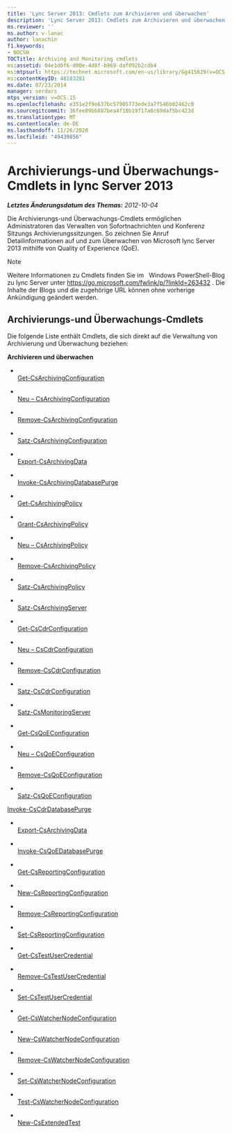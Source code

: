 ```yaml
---
title: 'Lync Server 2013: Cmdlets zum Archivieren und überwachen'
description: 'Lync Server 2013: Cmdlets zum Archivieren und überwachen.'
ms.reviewer: ''
ms.author: v-lanac
author: lanachin
f1.keywords:
- NOCSH
TOCTitle: Archiving and Monitoring cmdlets
ms:assetid: 04e1d0f6-d00e-4d8f-b969-daf092b2cdb4
ms:mtpsurl: https://technet.microsoft.com/en-us/library/Gg415629(v=OCS.15)
ms:contentKeyID: 48183281
ms.date: 07/23/2014
manager: serdars
mtps_version: v=OCS.15
ms.openlocfilehash: e351e2f9e637bc57905773ede3a7f546b02462c0
ms.sourcegitcommit: 36fee89bb887bea4f18b19f17a8c69daf5bc423d
ms.translationtype: MT
ms.contentlocale: de-DE
ms.lasthandoff: 11/26/2020
ms.locfileid: "49439856"
---
```

# <a name="archiving-and-monitoring-cmdlets-in-lync-server-2013"></a>Archivierungs-und Überwachungs-Cmdlets in lync Server 2013

<div data-xmlns="http://www.w3.org/1999/xhtml">

<div class="topic" data-xmlns="http://www.w3.org/1999/xhtml" data-msxsl="urn:schemas-microsoft-com:xslt" data-cs="https://msdn.microsoft.com/">

<div data-asp="https://msdn2.microsoft.com/asp">



</div>

<div id="mainSection">

<div id="mainBody">

<span> </span>

_**Letztes Änderungsdatum des Themas:** 2012-10-04_

Die Archivierungs-und Überwachungs-Cmdlets ermöglichen Administratoren das Verwalten von Sofortnachrichten und Konferenz Sitzungs Archivierungssitzungen. So zeichnen Sie Anruf Detailinformationen auf und zum Überwachen von Microsoft lync Server 2013 mithilfe von Quality of Experience (QoE).


> [!NOTE]
> Weitere Informationen zu Cmdlets finden Sie im &nbsp; Windows PowerShell-Blog zu lync Server unter <A href="https://go.microsoft.com/fwlink/p/?linkid=263432">https://go.microsoft.com/fwlink/p/?linkId=263432</A> . Die Inhalte der Blogs und die zugehörige URL können ohne vorherige Ankündigung geändert werden.



<div>

## <a name="archiving-and-monitoring-cmdlets"></a>Archivierungs-und Überwachungs-Cmdlets

Die folgende Liste enthält Cmdlets, die sich direkt auf die Verwaltung von Archivierung und Überwachung beziehen:

**Archivieren und überwachen**

  - <span></span>  
    [Get-CsArchivingConfiguration](https://technet.microsoft.com/library/Gg399012(v=OCS.15))

  - <span></span>  
    [Neu – CsArchivingConfiguration](https://technet.microsoft.com/library/Gg398471(v=OCS.15))

  - <span></span>  
    [Remove-CsArchivingConfiguration](https://technet.microsoft.com/library/Gg398951(v=OCS.15))

  - <span></span>  
    [Satz-CsArchivingConfiguration](https://technet.microsoft.com/library/Gg413030(v=OCS.15))

<!-- end list -->

  - <span></span>  
    [Export-CsArchivingData](https://technet.microsoft.com/library/Gg398452(v=OCS.15))

<!-- end list -->

  - <span></span>  
    [Invoke-CsArchivingDatabasePurge](https://technet.microsoft.com/library/JJ204627(v=OCS.15))

<!-- end list -->

  - <span></span>  
    [Get-CsArchivingPolicy](https://technet.microsoft.com/library/Gg425731(v=OCS.15))

  - <span></span>  
    [Grant-CsArchivingPolicy](https://technet.microsoft.com/library/Gg398475(v=OCS.15))

  - <span></span>  
    [Neu – CsArchivingPolicy](https://technet.microsoft.com/library/Gg399032(v=OCS.15))

  - <span></span>  
    [Remove-CsArchivingPolicy](https://technet.microsoft.com/library/Gg425924(v=OCS.15))

  - <span></span>  
    [Satz-CsArchivingPolicy](https://technet.microsoft.com/library/Gg398294(v=OCS.15))

<!-- end list -->

  - <span></span>  
    [Satz-CsArchivingServer](https://technet.microsoft.com/library/Gg398923(v=OCS.15))

<!-- end list -->

  - <span></span>  
    [Get-CsCdrConfiguration](https://technet.microsoft.com/library/Gg398298(v=OCS.15))

  - <span></span>  
    [Neu – CsCdrConfiguration](https://technet.microsoft.com/library/Gg399018(v=OCS.15))

  - <span></span>  
    [Remove-CsCdrConfiguration](https://technet.microsoft.com/library/Gg398451(v=OCS.15))

  - <span></span>  
    [Satz-CsCdrConfiguration](https://technet.microsoft.com/library/Gg398774(v=OCS.15))

<!-- end list -->

  - <span></span>  
    [Satz-CsMonitoringServer](https://technet.microsoft.com/library/Gg425776(v=OCS.15))

<!-- end list -->

  - <span></span>  
    [Get-CsQoEConfiguration](https://technet.microsoft.com/library/Gg399004(v=OCS.15))

  - <span></span>  
    [Neu – CsQoEConfiguration](https://technet.microsoft.com/library/Gg398325(v=OCS.15))

  - <span></span>  
    [Remove-CsQoEConfiguration](https://technet.microsoft.com/library/Gg425879(v=OCS.15))

  - <span></span>  
    [Satz-CsQoEConfiguration](https://technet.microsoft.com/library/Gg398245(v=OCS.15))

[Invoke-CsCdrDatabasePurge](https://technet.microsoft.com/library/JJ205113(v=OCS.15))

  - <span></span>  
    [Export-CsArchivingData](https://technet.microsoft.com/library/Gg398452(v=OCS.15))

<!-- end list -->

  - <span></span>  
    [Invoke-CsQoEDatabasePurge](https://technet.microsoft.com/library/JJ205247(v=OCS.15))

<!-- end list -->

  - <span></span>  
    [Get-CsReportingConfiguration](https://technet.microsoft.com/library/JJ205356(v=OCS.15))

  - <span></span>  
    [New-CsReportingConfiguration](https://technet.microsoft.com/library/JJ204787(v=OCS.15))

  - <span></span>  
    [Remove-CsReportingConfiguration](https://technet.microsoft.com/library/JJ204711(v=OCS.15))

  - <span></span>  
    [Set-CsReportingConfiguration](https://technet.microsoft.com/library/JJ205075(v=OCS.15))

<!-- end list -->

  - <span></span>  
    [Get-CsTestUserCredential](https://technet.microsoft.com/library/JJ204759(v=OCS.15))

  - <span></span>  
    [Remove-CsTestUserCredential](https://technet.microsoft.com/library/JJ204870(v=OCS.15))

  - <span></span>  
    [Set-CsTestUserCredential](https://technet.microsoft.com/library/JJ205341(v=OCS.15))

<!-- end list -->

  - <span></span>  
    [Get-CsWatcherNodeConfiguration](https://technet.microsoft.com/library/JJ204739(v=OCS.15))

  - <span></span>  
    [New-CsWatcherNodeConfiguration](https://technet.microsoft.com/library/JJ205254(v=OCS.15))

  - <span></span>  
    [Remove-CsWatcherNodeConfiguration](https://technet.microsoft.com/library/JJ204926(v=OCS.15))

  - <span></span>  
    [Set-CsWatcherNodeConfiguration](https://technet.microsoft.com/library/JJ204620(v=OCS.15))

  - <span></span>  
    [Test-CsWatcherNodeConfiguration](https://technet.microsoft.com/library/JJ204652(v=OCS.15))

<!-- end list -->

  - <span></span>  
    [New-CsExtendedTest](https://technet.microsoft.com/library/JJ205275(v=OCS.15))

</div>

</div>

<span> </span>

</div>

</div>

</div>

